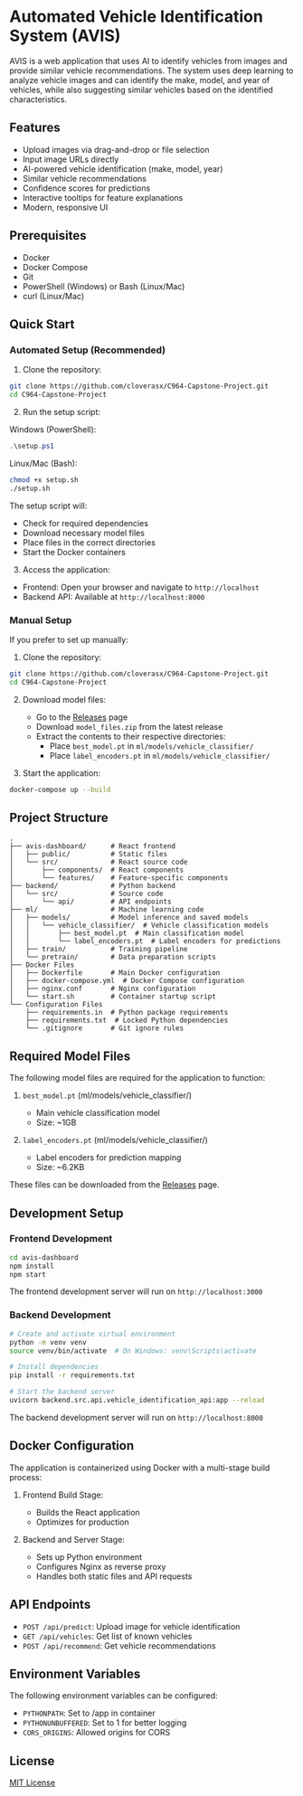# Automated Vehicle Identification System (AVIS)

AVIS is a web application that uses AI to identify vehicles from images and provide similar vehicle recommendations. The system uses deep learning to analyze vehicle images and can identify the make, model, and year of vehicles, while also suggesting similar vehicles based on the identified characteristics.

## Features

- Upload images via drag-and-drop or file selection
- Input image URLs directly
- AI-powered vehicle identification (make, model, year)
- Similar vehicle recommendations
- Confidence scores for predictions
- Interactive tooltips for feature explanations
- Modern, responsive UI

## Prerequisites

- Docker
- Docker Compose
- Git
- PowerShell (Windows) or Bash (Linux/Mac)
- curl (Linux/Mac)

## Quick Start

### Automated Setup (Recommended)

1. Clone the repository:
```bash
git clone https://github.com/cloverasx/C964-Capstone-Project.git
cd C964-Capstone-Project
```

2. Run the setup script:

Windows (PowerShell):
```powershell
.\setup.ps1
```

Linux/Mac (Bash):
```bash
chmod +x setup.sh
./setup.sh
```

The setup script will:
- Check for required dependencies
- Download necessary model files
- Place files in the correct directories
- Start the Docker containers

3. Access the application:
- Frontend: Open your browser and navigate to `http://localhost`
- Backend API: Available at `http://localhost:8000`

### Manual Setup

If you prefer to set up manually:

1. Clone the repository:
```bash
git clone https://github.com/cloverasx/C964-Capstone-Project.git
cd C964-Capstone-Project
```

2. Download model files:
   - Go to the [Releases](https://github.com/cloverasx/C964-Capstone-Project/releases) page
   - Download `model_files.zip` from the latest release
   - Extract the contents to their respective directories:
     - Place `best_model.pt` in `ml/models/vehicle_classifier/`
     - Place `label_encoders.pt` in `ml/models/vehicle_classifier/`

3. Start the application:
```bash
docker-compose up --build
```

## Project Structure

```
.
├── avis-dashboard/      # React frontend
│   ├── public/          # Static files
│   └── src/             # React source code
│       ├── components/  # React components
│       └── features/    # Feature-specific components
├── backend/             # Python backend
│   └── src/             # Source code
│       └── api/         # API endpoints
├── ml/                  # Machine learning code
│   ├── models/          # Model inference and saved models
│   │   └── vehicle_classifier/  # Vehicle classification models
│   │       ├── best_model.pt  # Main classification model
│   │       └── label_encoders.pt  # Label encoders for predictions
│   ├── train/           # Training pipeline
│   └── pretrain/        # Data preparation scripts
├── Docker Files
│   ├── Dockerfile       # Main Docker configuration
│   ├── docker-compose.yml  # Docker Compose configuration
│   ├── nginx.conf       # Nginx configuration
│   └── start.sh         # Container startup script
└── Configuration Files
    ├── requirements.in  # Python package requirements
    ├── requirements.txt  # Locked Python dependencies
    └── .gitignore       # Git ignore rules
```

## Required Model Files

The following model files are required for the application to function:

1. `best_model.pt` (ml/models/vehicle_classifier/)
   - Main vehicle classification model
   - Size: ~1GB

2. `label_encoders.pt` (ml/models/vehicle_classifier/)
   - Label encoders for prediction mapping
   - Size: ~6.2KB

These files can be downloaded from the [Releases](https://github.com/cloverasx/C964-Capstone-Project/releases) page.

## Development Setup

### Frontend Development
```bash
cd avis-dashboard
npm install
npm start
```
The frontend development server will run on `http://localhost:3000`

### Backend Development
```bash
# Create and activate virtual environment
python -m venv venv
source venv/bin/activate  # On Windows: venv\Scripts\activate

# Install dependencies
pip install -r requirements.txt

# Start the backend server
uvicorn backend.src.api.vehicle_identification_api:app --reload
```
The backend development server will run on `http://localhost:8000`

## Docker Configuration

The application is containerized using Docker with a multi-stage build process:

1. Frontend Build Stage:
   - Builds the React application
   - Optimizes for production

2. Backend and Server Stage:
   - Sets up Python environment
   - Configures Nginx as reverse proxy
   - Handles both static files and API requests

## API Endpoints

- `POST /api/predict`: Upload image for vehicle identification
- `GET /api/vehicles`: Get list of known vehicles
- `POST /api/recommend`: Get vehicle recommendations

## Environment Variables

The following environment variables can be configured:
- `PYTHONPATH`: Set to /app in container
- `PYTHONUNBUFFERED`: Set to 1 for better logging
- `CORS_ORIGINS`: Allowed origins for CORS

## License

[MIT License](LICENSE) 